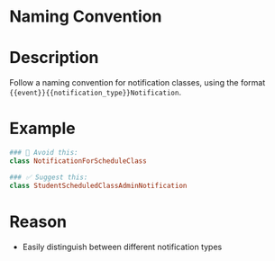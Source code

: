 # Naming Convention
# Description
Follow a naming convention for notification classes, using the format `{{event}}{{notification_type}}Notification`.

# Example
```ruby
### 🚫 Avoid this:
class NotificationForScheduleClass

### ✅ Suggest this:
class StudentScheduledClassAdminNotification
```

# Reason
- Easily distinguish between different notification types
